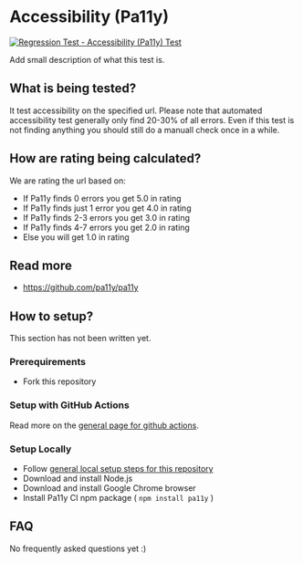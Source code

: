 # Accessibility (Pa11y)
[![Regression Test - Accessibility (Pa11y) Test](https://github.com/Webperf-se/webperf_core/actions/workflows/regression-test-pa11y.yml/badge.svg)](https://github.com/Webperf-se/webperf_core/actions/workflows/regression-test-pa11y.yml)

Add small description of what this test is.

## What is being tested?

It test accessibility on the specified url.
Please note that automated accessibility test generally only find 20-30% of all errors.
Even if this test is not finding anything you should still do a manuall check once in a while.

## How are rating being calculated?

We are rating the url based on:
- If Pa11y finds 0 errors you get 5.0 in rating
- If Pa11y finds just 1 error you get 4.0 in rating
- If Pa11y finds 2-3 errors you get 3.0 in rating
- If Pa11y finds 4-7 errors you get 2.0 in rating
- Else you will get 1.0 in rating

## Read more

* https://github.com/pa11y/pa11y

## How to setup?

This section has not been written yet.

### Prerequirements

* Fork this repository

### Setup with GitHub Actions

Read more on the [general page for github actions](../getting-started-github-actions.md).

### Setup Locally

* Follow [general local setup steps for this repository](../getting-started-local.md)
* Download and install Node.js
* Download and install Google Chrome browser
* Install Pa11y CI npm package ( `npm install pa11y` )

## FAQ

No frequently asked questions yet :)

